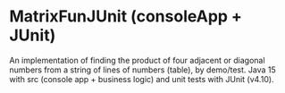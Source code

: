 # MatrixFunJUnit (consoleApp + JUnit)
An implementation of finding the product of four adjacent or diagonal numbers from a string of lines of numbers (table), by demo/test. Java 15 with src (console app + business logic) and unit tests with JUnit (v4.10). 
